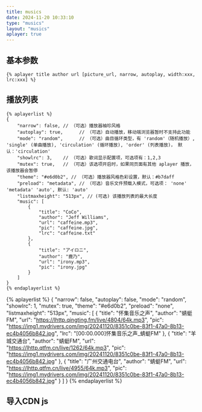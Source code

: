 ```yaml
---
title: musics
date: 2024-11-20 10:33:10
type: "musics"
layout: "musics"
aplayer: true
---
```


## 基本参数
```
{% aplayer title author url [picture_url, narrow, autoplay, width:xxx, lrc:xxx] %}
```

## 播放列表
```
{% aplayerlist %}
{
    "narrow": false, // （可选）播放器袖珍风格
    "autoplay": true,      // （可选）自动播放，移动端浏览器暂时不支持此功能
    "mode": "random",      // （可选）曲目循环类型，有 'random'（随机播放）, 'single' (单曲播放), 'circulation' (循环播放), 'order' (列表播放)， 默认：'circulation' 
    "showlrc": 3,    // （可选）歌词显示配置项，可选项有：1,2,3
    "mutex": true,   // （可选）该选项开启时，如果同页面有其他 aplayer 播放，该播放器会暂停
    "theme": "#e6d0b2", // （可选）播放器风格色彩设置，默认：#b7daff
    "preload": "metadata", // （可选）音乐文件预载入模式，可选项： 'none' 'metadata' 'auto', 默认: 'auto'
    "listmaxheight": "513px", // (可选) 该播放列表的最大长度
    "music": [
        {
            "title": "CoCo",
            "author": "Jeff Williams",
            "url": "caffeine.mp3",
            "pic": "caffeine.jpg",
            "lrc": "caffeine.txt"
        },
        {
            "title": "アイロニ",
            "author": "鹿乃",
            "url": "irony.mp3",
            "pic": "irony.jpg"
        }
    ]
}
{% endaplayerlist %}
```

{% aplayerlist %}
{
  "narrow": false,
  "autoplay": false,
  "mode": "random",
  "showlrc": 1, 
  "mutex": true,
  "theme": "#e6d0b2",
  "preload": "none",
  "listmaxheight": "513px",
  "music": [
      {
          "title": "怀集音乐之声",
          "author": "蜻蜓FM",
          "url": "https://lhttp.qingting.fm/live/4804/64k.mp3",
          "pic": "https://img1.mydrivers.com/img/20241120/8351c0be-83f1-47a0-8b13-ec4b4056b842.jpg",
          "lrc": "[00:00.000]怀集音乐之声_蜻蜓FM"
      },
      {
          "title": "羊城交通台",
          "author": "蜻蜓FM",
          "url": "https://lhttp.qtfm.cn/live/1262/64k.mp3",
          "pic": "https://img1.mydrivers.com/img/20241120/8351c0be-83f1-47a0-8b13-ec4b4056b842.jpg"
      },
      {
          "title": "广州交通电台",
          "author": "蜻蜓FM",
          "url": "https://lhttp.qtfm.cn/live/4955/64k.mp3",
          "pic": "https://img1.mydrivers.com/img/20241120/8351c0be-83f1-47a0-8b13-ec4b4056b842.jpg"
      }
  ]
}
{% endaplayerlist %}


## 导入CDN js
<!-- require APlayer -->
<link rel="stylesheet" href="https://cdn.staticfile.net/aplayer/1.10.1/APlayer.min.css">
<script src="https://cdn.staticfile.net/aplayer/1.10.1/APlayer.min.js"></script>
<!-- require MetingJS -->
<script src="https://cdn.staticfile.net/meting/2.0.1/Meting.min.js"></script>

<meting-js
	server="netease"
	type="search"
	id="少年在志">
</meting-js>

